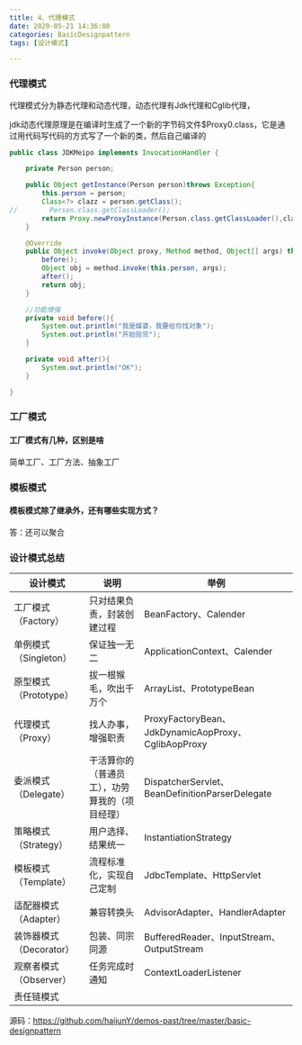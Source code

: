 ```yaml
---
title: 4、代理模式
date: 2020-05-21 14:36:00
categories: BasicDesignpattern
tags: [设计模式]

---
```


### 代理模式

代理模式分为静态代理和动态代理，动态代理有Jdk代理和Cglib代理，

jdk动态代理原理是在编译时生成了一个新的字节码文件$Proxy0.class，它是通过用代码写代码的方式写了一个新的类，然后自己编译的

```java
public class JDKMeipo implements InvocationHandler {

    private Person person;

    public Object getInstance(Person person)throws Exception{
        this.person = person;
        Class<?> clazz = person.getClass();
//        Person.class.getClassLoader();
        return Proxy.newProxyInstance(Person.class.getClassLoader(),clazz.getInterfaces(),this);
    }

    @Override
    public Object invoke(Object proxy, Method method, Object[] args) throws Throwable {
        before();
        Object obj = method.invoke(this.person, args);
        after();
        return obj;
    }

    //功能增强
    private void before(){
        System.out.println("我是媒婆，我要给你找对象");
        System.out.println("开始验货");
    }

    private void after(){
        System.out.println("OK");
    }

}
```

### 工厂模式

#### 工厂模式有几种，区别是啥

简单工厂、工厂方法、抽象工厂





### 模板模式

#### 模板模式除了继承外，还有哪些实现方式？

答：还可以聚合





### 设计模式总结

| 设计模式                | 说明                                           | 举例                                                |
| ----------------------- | ---------------------------------------------- | --------------------------------------------------- |
| 工厂模式（Factory）     | 只对结果负责，封装创建过程                     | BeanFactory、Calender                               |
| 单例模式（Singleton）   | 保证独一无二                                   | ApplicationContext、Calender                        |
| 原型模式（Prototype）   | 拔一根猴毛，吹出千万个                         | ArrayList、PrototypeBean                            |
| 代理模式（Proxy）       | 找人办事，增强职责                             | ProxyFactoryBean、JdkDynamicAopProxy、CglibAopProxy |
| 委派模式（Delegate）    | 干活算你的（普通员工），功劳算我的（项目经理） | DispatcherServlet、BeanDefinitionParserDelegate     |
| 策略模式（Strategy）    | 用户选择、结果统一                             | InstantiationStrategy                               |
| 模板模式（Template）    | 流程标准化，实现自己定制                       | JdbcTemplate、HttpServlet                           |
| 适配器模式（Adapter）   | 兼容转换头                                     | AdvisorAdapter、HandlerAdapter                      |
| 装饰器模式（Decorator） | 包装、同宗同源                                 | BufferedReader、InputStream、OutputStream           |
| 观察者模式（Observer）  | 任务完成时通知                                 | ContextLoaderListener                               |
| 责任链模式              |                                                |                                                     |

源码：https://github.com/haijunY/demos-past/tree/master/basic-designpattern